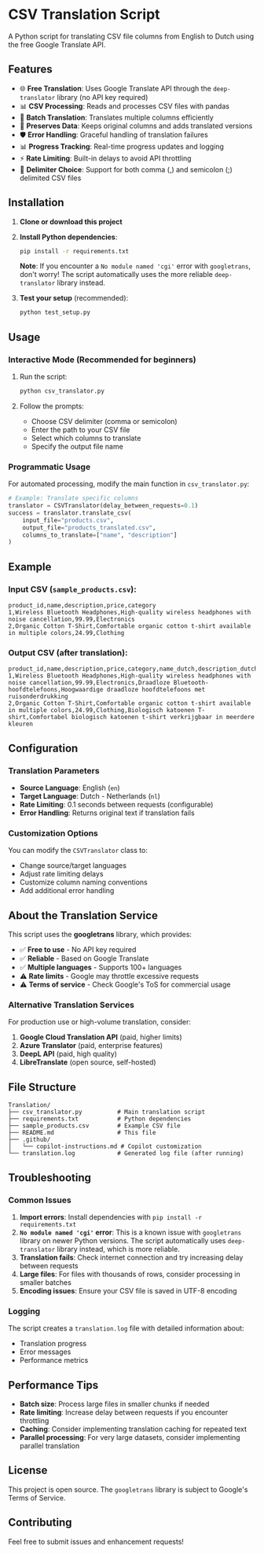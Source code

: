 # CSV Translation Script

A Python script for translating CSV file columns from English to Dutch using the free Google Translate API.

## Features

- 🌐 **Free Translation**: Uses Google Translate API through the `deep-translator` library (no API key required)
- 📊 **CSV Processing**: Reads and processes CSV files with pandas
- 🔄 **Batch Translation**: Translates multiple columns efficiently
- 📝 **Preserves Data**: Keeps original columns and adds translated versions
- 🛡️ **Error Handling**: Graceful handling of translation failures
- 📊 **Progress Tracking**: Real-time progress updates and logging
- ⚡ **Rate Limiting**: Built-in delays to avoid API throttling
- 🔧 **Delimiter Choice**: Support for both comma (,) and semicolon (;) delimited CSV files

## Installation

1. **Clone or download this project**

2. **Install Python dependencies**:
   ```bash
   pip install -r requirements.txt
   ```

   **Note**: If you encounter a `No module named 'cgi'` error with `googletrans`, don't worry! The script automatically uses the more reliable `deep-translator` library instead.

3. **Test your setup** (recommended):
   ```bash
   python test_setup.py
   ```

## Usage

### Interactive Mode (Recommended for beginners)

1. Run the script:
   ```bash
   python csv_translator.py
   ```

2. Follow the prompts:
   - Choose CSV delimiter (comma or semicolon)
   - Enter the path to your CSV file
   - Select which columns to translate
   - Specify the output file name

### Programmatic Usage

For automated processing, modify the main function in `csv_translator.py`:

```python
# Example: Translate specific columns
translator = CSVTranslator(delay_between_requests=0.1)
success = translator.translate_csv(
    input_file="products.csv",
    output_file="products_translated.csv",
    columns_to_translate=["name", "description"]
)
```

## Example

### Input CSV (`sample_products.csv`):
```csv
product_id,name,description,price,category
1,Wireless Bluetooth Headphones,High-quality wireless headphones with noise cancellation,99.99,Electronics
2,Organic Cotton T-Shirt,Comfortable organic cotton t-shirt available in multiple colors,24.99,Clothing
```

### Output CSV (after translation):
```csv
product_id,name,description,price,category,name_dutch,description_dutch
1,Wireless Bluetooth Headphones,High-quality wireless headphones with noise cancellation,99.99,Electronics,Draadloze Bluetooth-hoofdtelefoons,Hoogwaardige draadloze hoofdtelefoons met ruisonderdrukking
2,Organic Cotton T-Shirt,Comfortable organic cotton t-shirt available in multiple colors,24.99,Clothing,Biologisch katoenen T-shirt,Comfortabel biologisch katoenen t-shirt verkrijgbaar in meerdere kleuren
```

## Configuration

### Translation Parameters

- **Source Language**: English (`en`)
- **Target Language**: Dutch - Netherlands (`nl`)
- **Rate Limiting**: 0.1 seconds between requests (configurable)
- **Error Handling**: Returns original text if translation fails

### Customization Options

You can modify the `CSVTranslator` class to:
- Change source/target languages
- Adjust rate limiting delays
- Customize column naming conventions
- Add additional error handling

## About the Translation Service

This script uses the **googletrans** library, which provides:

- ✅ **Free to use** - No API key required
- ✅ **Reliable** - Based on Google Translate
- ✅ **Multiple languages** - Supports 100+ languages
- ⚠️ **Rate limits** - Google may throttle excessive requests
- ⚠️ **Terms of service** - Check Google's ToS for commercial usage

### Alternative Translation Services

For production use or high-volume translation, consider:

1. **Google Cloud Translation API** (paid, higher limits)
2. **Azure Translator** (paid, enterprise features)
3. **DeepL API** (paid, high quality)
4. **LibreTranslate** (open source, self-hosted)

## File Structure

```
Translation/
├── csv_translator.py          # Main translation script
├── requirements.txt           # Python dependencies
├── sample_products.csv        # Example CSV file
├── README.md                  # This file
├── .github/
│   └── copilot-instructions.md # Copilot customization
└── translation.log            # Generated log file (after running)
```

## Troubleshooting

### Common Issues

1. **Import errors**: Install dependencies with `pip install -r requirements.txt`
2. **`No module named 'cgi'` error**: This is a known issue with `googletrans` library on newer Python versions. The script automatically uses `deep-translator` library instead, which is more reliable.
3. **Translation fails**: Check internet connection and try increasing delay between requests
4. **Large files**: For files with thousands of rows, consider processing in smaller batches
5. **Encoding issues**: Ensure your CSV file is saved in UTF-8 encoding

### Logging

The script creates a `translation.log` file with detailed information about:
- Translation progress
- Error messages
- Performance metrics

## Performance Tips

- **Batch size**: Process large files in smaller chunks if needed
- **Rate limiting**: Increase delay between requests if you encounter throttling
- **Caching**: Consider implementing translation caching for repeated text
- **Parallel processing**: For very large datasets, consider implementing parallel translation

## License

This project is open source. The `googletrans` library is subject to Google's Terms of Service.

## Contributing

Feel free to submit issues and enhancement requests!
